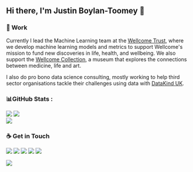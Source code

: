 ## Hi there, I'm Justin Boylan-Toomey 👋

### 🏢 Work
Currently I lead the Machine Learning team at the [Wellcome Trust](https://wellcome.org/), where we develop machine learning models and metrics to support Wellcome's mission to fund new discoveries in life, health, and wellbeing. We also support the [Wellcome Collection](https://wellcomecollection.org/), a museum that explores the connections between medicine, life and art.

I also do pro bono data science consulting, mostly working to help third sector organisations tackle their challenges using data with [DataKind UK](https://datakind.org.uk/).

### 📊GitHub Stats :
![](https://github-readme-stats.vercel.app/api?username=justinbt1&theme=radical&hide_border=false&include_all_commits=false&count_private=true)
![](https://github-readme-streak-stats.herokuapp.com/?user=justinbt1&theme=radical&hide_border=false)<br/>
![](https://github-readme-stats.vercel.app/api/top-langs/?username=justinbt1&theme=radical&hide_border=false&include_all_commits=false&count_private=true&layout=compact)<br/>

### ☕ Get in Touch
[![](https://img.shields.io/badge/Website-purple?style=flat-square)](https://jboylantoomey.com)
[![](https://img.shields.io/badge/BlueSky-1DA1F2?style=flat-square&logo=twitter&logoColor=white)](https://bsky.app/profile/neocognitron.bsky.social)
[![](https://img.shields.io/badge/Medium-f5f5f5?style=flat-square&logo=medium&logoColor=12100E)](https://medium.com/@justinboylantoomey)
[![](https://img.shields.io/badge/LinkedIn-0077B5?style=flat-square&logo=linkedin&logoColor=white)](https://www.linkedin.com/in/jboylantoomey/)
[![](https://img.shields.io/badge/Kaggle-20BEFF?style=flat-square&logo=kaggle&logoColor=white)](https://www.kaggle.com/justinbt)  

[![](https://visitcount.itsvg.in/api?id=justinbt1&icon=0&color=0)](https://visitcount.itsvg.in)
